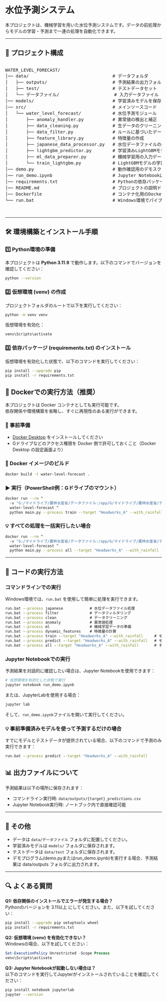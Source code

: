 #  水位予測システム

本プロジェクトは、機械学習を用いた水位予測システムです。データの前処理からモデルの学習・予測まで一連の処理を自動化できます。

---

## 📂 プロジェクト構成
<pre> 
WATER_LEVEL_FORECAST/
│── data/                                # データフォルダ
│   ├── outputs/                         # 予測結果の出力フォルダ
│   ├── test/                            # テストデータセット
│   └── データファイル/                     # 入力データファイル
│── models/                              # 学習済みモデルを保存するフォルダ
│── src/                                 # メインソースコード
│   └── water_level_forecast/            # 水位予測モジュール
│       ├── anomaly_handler.py           # 異常値の検出と補正
│       ├── data_cleaning.py             # 生データのクリーニング（欠損値処理、ノイズ除去など）
│       ├── data_filter.py               # ルールに基づいたデータのフィルタリング
│       ├── feature_library.py           # 特徴量の作成
│       ├── japanese_data_processor.py   # 水位データファイルの処理
│       ├── lightgbm_predictor.py        # 学習済みLightGBMモデルによる予測
│       ├── ml_data_preparer.py          # 機械学習用の入力データ準備
│       └── train_lightgbm.py            # LightGBMモデルの学習
│── demo.py                              # 動作確認用のデモスクリプト
│── run_demo.ipynb                       # Jupyter Notebookによる予測結果確認用デモ
│── requirements.txt                     # Pythonの依存パッケージリスト
│── README.md                            # プロジェクトの説明ドキュメント
│── Dockerfile                           # コンテナ化用のDocker設定ファイル
└── run.bat                              # Windows環境でパイプラインを実行するバッチスクリプト

 </pre>

---

## 🛠 環境構築とインストール手順

### **1️⃣ Python環境の準備**
本プロジェクトは **Python 3.11.9** で動作します。以下のコマンドでバージョンを確認してください：
```bash
python --version
```

### **2️⃣ 仮想環境 (venv) の作成**
プロジェクトフォルダのルートで以下を実行してください：
```bash
python -m venv venv
```

仮想環境を有効化：
```bash
venv\Scripts\activate
```

### **3️⃣ 依存パッケージ (requirements.txt) のインストール**
仮想環境を有効化した状態で、以下のコマンドを実行してください：
```bash
pip install --upgrade pip
pip install -r requirements.txt
```


## 🐳 Dockerでの実行方法（推奨）

本プロジェクトは Docker コンテナとしても実行可能です。  
依存関係や環境構築を省略し、すぐに再現性のある実行ができます。

### 🔧 事前準備

- [Docker Desktop](https://www.docker.com/products/docker-desktop) をインストールしてください
- Gドライブなどのアクセス権限を Docker 側で許可しておくこと（Docker Desktop の設定画面より）

### 🧱 Docker イメージのビルド

```bash
docker build -t water-level-forecast .
```

### ▶️ 実行（PowerShell例：Gドライブのマウント）

```bash
docker run --rm ^
  -v "G:/マイドライブ/農林水産省/データファイル:/app/G/マイドライブ/農林水産省/データファイル" ^
  water-level-forecast ^
  python main.py --process train --target "Headworks_A" --with_rainfall
```

### 💡 すべての処理を一括実行したい場合

```bash
docker run --rm ^
  -v "G:/マイドライブ/農林水産省/データファイル:/app/G/マイドライブ/農林水産省/データファイル" ^
  water-level-forecast ^
  python main.py --process all --target "Headworks_A" --with_rainfall
```

---

## 🚀 コードの実行方法

### **コマンドラインでの実行**
Windows環境では、`run.bat` を使用して簡単に処理を実行できます。

```bat
run.bat --process japanese	          # 水位データファイル処理
run.bat --process filter	          # データフィルタリング
run.bat --process clean	              # データクリーニング
run.bat --process anomaly	          # 異常値処理
run.bat --process ml	              # 機械学習データの準備
run.bat --process dynamic_features	  # 特徴量の計算
run.bat --process train --target "Headworks_A" --with_rainfall	   # モデル学習
run.bat --process predict --target "Headworks_A" --with_rainfall   # モデル予測
run.bat --process all --target "Headworks_A" --with_rainfall	   # すべてのプロセスを実行
```

### **Jupyter Notebookでの実行**
予測結果を対話的に確認したい場合は、Jupyter Notebookを使用できます：

```bash
# 仮想環境を有効化した状態で実行
jupyter notebook run_demo.ipynb
```

または、JupyterLabを使用する場合：

```bash
jupyter lab
```
そして、`run_demo.ipynb`ファイルを開いて実行してください。

### **💡 事前準備済みモデルを使って予測するだけの場合**

すでにモデルとテストデータが提供されている場合、以下のコマンドで予測のみ実行できます：

```bat
run.bat --process predict --target "Headworks_A" --with_rainfall
```


## 📊 出力ファイルについて

予測結果は以下の場所に保存されます：
- コマンドライン実行時: `data/outputs/{target}_predictions.csv`
- Jupyter Notebook実行時: ノートブック内で直接確認可能

---

## 🚀 その他
- データは `data/データファイル` フォルダに配置してください。
- 学習済みモデルは `models/` フォルダに保存されます。
- テストデータは `data/test` フォルダに保存されます。
- デモプログラム(demo.pyまたはrun_demo.ipynb)を実行する場合、予測結果は data/outputs フォルダに出力されます。

---

## 🔍 よくある質問

**Q1: 依存関係のインストールでエラーが発生する場合？**  
Pythonのバージョンを 3.11以上 にしてください。また、以下を試してください：

```bash
pip install --upgrade pip setuptools wheel
pip install -r requirements.txt
```

**Q2: 仮想環境 (venv) を有効化できない？**  
Windowsの場合、以下を試してください：

```powershell
Set-ExecutionPolicy Unrestricted -Scope Process
venv\Scripts\activate
```

**Q3: Jupyter Notebookが起動しない場合は？**  
以下のコマンドを実行してJupyterがインストールされていることを確認してください：

```bash
pip install notebook jupyterlab
jupyter --version
```
